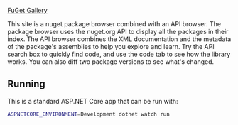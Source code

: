 [FuGet Gallery](https://www.fuget.org)

This site is a nuget package browser combined with an API browser. The package browser uses the nuget.org API to display all the packages in their index. The API browser combines the XML documentation and the metadata of the package's assemblies to help you explore and learn. Try the API search box to quickly find code, and use the code tab to see how the library works. You can also diff two package versions to see what's changed.

## Running

This is a standard ASP.NET Core app that can be run with:

```bash
ASPNETCORE_ENVIRONMENT=Development dotnet watch run
```

